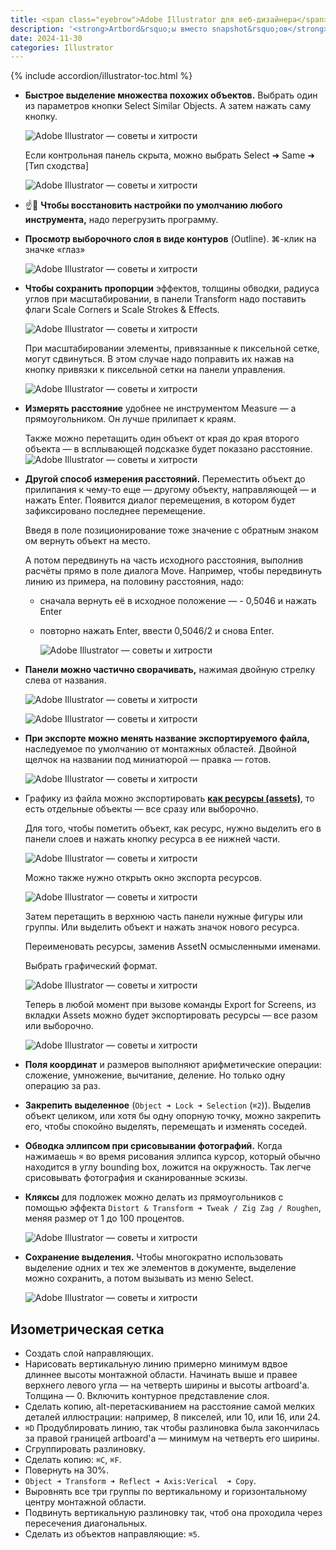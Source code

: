 ```yaml
---
title: <span class="eyebrow">Adobe Illustrator для веб-дизайнера</span> 10) Советы и хитрости
description: '<strong>Artbord&rsquo;ы вместо snapshot&rsquo;ов</strong>. В AI нет истории, снимков (snapshot&rsquo;ов) и композиций слоев. Вместо этого можно дублировать монтажный области &mdash; см. п. 1 &laquo;<a href="/ru/blog/2020/illustrator-files-artboards">Файлы и монтажные области</a>&raquo;.'
date: 2024-11-30
categories: Illustrator
---
```


{% include accordion/illustrator-toc.html %}

- **Быстрое выделение множества похожих объектов.** Выбрать один из параметров кнопки Select Similar Objects. А затем нажать саму кнопку.

    ![Adobe Illustrator — советы и хитрости](/assets/img/blog/2024/12-01/illustrator-select-similar-objects.png)

    Если контрольная панель скрыта, можно выбрать Select ➜ Same ➜ [Тип сходства]

    ![Adobe Illustrator — советы и хитрости](https://i.imgur.com/caefL93.png)

- ☝️🧐 **Чтобы восстановить настройки по умолчанию любого инструмента,** надо перегрузить программу.

- **Просмотр выборочного слоя в виде контуров** (Outline).
⌘-клик на значке «глаз»

    ![Adobe Illustrator — советы и хитрости](/assets/img/blog/2024/12-01/illustrator-outline.png)

- **Чтобы сохранить пропорции** эффектов, толщины обводки, радиуса углов при масштабировании, в панели Transform надо поставить флаги Scale Corners и Scale Strokes & Effects.

    ![Adobe Illustrator — советы и хитрости](https://i.imgur.com/v1SO2CH.png)

    При масштабировании элементы, привязанные к пиксельной сетке, могут сдвинуться. В этом случае надо поправить их нажав на кнопку привязки к пиксельной сетки на панели управления.

    ![Adobe Illustrator — советы и хитрости](https://i.imgur.com/WBlkXI6.png)

- **Измерять расстояние** удобнее не инструментом Measure — а прямоугольником. Он лучше прилипает к краям.

    Также можно перетащить один объект от края до края второго объекта — в всплывающей подсказке будет показано расстояние.
    ![Adobe Illustrator — советы и хитрости](/assets/img/blog/2024/12-01/illustrator-measure-with-rectangle.png)

- **Другой способ измерения расстояний.** Переместить объект до прилипания к чему-то еще — другому объекту, направляющей — и нажать Enter. Появится диалог перемещения, в котором будет зафиксировано последнее перемещение.

    Введя в поле позиционирование тоже значение с обратным знаком ом вернуть объект на место.

    А потом передвинуть на часть исходного расстояния, выполнив расчёты прямо в поле диалога Move. Например, чтобы передвинуть линию из примера, на половину расстояния, надо:

  - сначала вернуть её в исходное положение —  - 0,5046  и нажать Enter
  - повторно нажать  Enter, ввести 0,5046/2 и снова Enter.

    ![Adobe Illustrator — советы и хитрости](/assets/img/blog/2024/12-01/illustrator-move.png)

- **Панели можно частично сворачивать,** нажимая двойную стрелку слева от названия.

    ![Adobe Illustrator — советы и хитрости](/assets/img/blog/2024/12-01/illustrator-collapse-panels.png)

    ![Adobe Illustrator — советы и хитрости](/assets/img/blog/2024/12-01/illustrator-gradient.png)

- **При экспорте можно менять название экспортируемого файла,** наследуемое по умолчанию от монтажных областей. Двойной щелчок на названии под миниатюрой — правка — готов.

    ![Adobe Illustrator — советы и хитрости](https://i.imgur.com/UCpGqeF.png)

- Графику из файла можно экспортировать [**как ресурсы (assets)**](https://helpx.adobe.com/ru/illustrator/using/collect-assets-export-for-screens.html), то есть отдельные объекты — все сразу или выборочно.

    Для того, чтобы пометить объект, как ресурс, нужно выделить его в панели слоев и нажать кнопку ресурса в ее нижней части.

    ![Adobe Illustrator — советы и хитрости](https://i.imgur.com/LuhNF95.png)

    Можно также нужно открыть окно экспорта ресурсов.

    ![Adobe Illustrator — советы и хитрости](https://i.imgur.com/2HEYAqz.png)

    Затем перетащить в верхнюю часть панели нужные фигуры или группы. Или выделить объект и нажать значок нового ресурса.

    Переименовать ресурсы, заменив AssetN осмысленными именами.

    Выбрать графический формат.

    ![Adobe Illustrator — советы и хитрости](https://i.imgur.com/JDkCwmr.png)

    Теперь в любой момент при вызове команды Export for Screens, из вкладки Assets можно будет экспортировать ресурсы — все разом или выборочно.

    ![Adobe Illustrator — советы и хитрости](https://i.imgur.com/o0NYFTs.png)

- **Поля координат** и размеров выполняют арифметические операции: сложение, умножение, вычитание, деление. Но только одну операцию за раз.

- **Закрепить выделенное** (`Object ➜ Lock ➜ Selection` (`⌘2`)). Выделив объект целиком, или хотя бы одну опорную точку, можно закрепить его, чтобы спокойно выделять, перемещать и изменять соседей.

- **Обводка эллипсом при срисовывании фотографий.** Когда нажимаешь `⌘` во время рисования эллипса курсор, который обычно находится в углу bounding box, ложится на окружность. Так легче срисовывать фотография и сканированные эскизы.

- **Кляксы** для подложек можно делать из прямоугольников с помощью эффекта `Distort & Transform ➜ Tweak / Zig Zag / Roughen`, меняя размер от 1 до 100 процентов.

    ![Adobe Illustrator — советы и хитрости](https://i.imgur.com/kIkztk0.png)

- **Сохранение выделения.** Чтобы многократно использовать выделение одних и тех же элементов в документе, выделение можно сохранить, а потом вызывать из меню Select.

    ![Adobe Illustrator — советы и хитрости](/assets/img/blog/2024/12-01/illustrator-save-selection.png)

## Изометрическая сетка

- Создать слой направляющих.
- Нарисовать вертикальную линию примерно минимум вдвое длиннее высоты монтажной области. Начинать выше и правее верхнего левого угла — на четверть ширины и высоты artboard'а. Толщина — 0. Включить контурное представление слоя.
- Сделать копию, alt-перетаскиванием на расстояние самой мелких деталей иллюстрации: например, 8 пикселей, или 10, или 16, или 24.
- `⌘D` Продублировать линию, так чтобы разлиновка была закончилась за правой границей artboard'a — минимум на четверть его ширины.
- Сгруппировать разлиновку.
- Сделать копию: `⌘C`, `⌘F`.
- Повернуть на 30%.
- `Object ➜ Transform ➜ Reflect ➜ Axis:Verical  ➜ Copy`.
- Выровнять все три группы по вертикальному и горизонтальному центру монтажной области.
- Подвинуть вертикальную разлиновку так, чтоб она проходила через пересечения диагональных.
- Сделать из объектов направляющие: `⌘5`.
